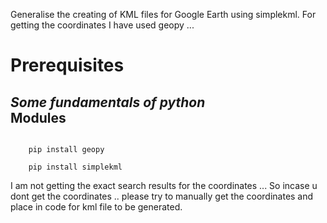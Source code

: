 Generalise the creating of KML files for Google Earth using simplekml.
For getting the coordinates I have used geopy ... 

 Prerequisites
=========================
<i> Some fundamentals of python </i><br/>
Modules 
---------------------
<code>
	pip install geopy <br/>
	pip install simplekml
</code>


I am not getting the exact search results for the coordinates ... So incase u dont get the coordinates .. please try to manually get the coordinates and place in  code for kml file to be generated.

